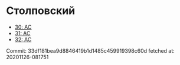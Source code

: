 # Столповский
- [30: AC](30.md)
- [31: AC](31.md)
- [32: AC](32.md)

Commit: 33df181bea9d8846419b1d1485c459919398c60d
 fetched at: 20201126-081751

